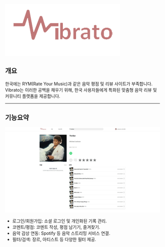 ![alt text](src/assets/Logo.png)

## 개요

한국에는 RYM(Rate Your Music)과 같은 음악 평점 및 리뷰 사이트가 부족합니다. Vibrato는 이러한 공백을 채우기 위해, 한국 사용자들에게 특화된 맞춤형 음악 리뷰 및 커뮤니티 플랫폼을 제공합니다.

---

## 기능요약

![alt text](src/assets/Capture1.png)

- 로그인/회원가입: 소셜 로그인 및 개인화된 기록 관리.
- 코멘트/평점: 코멘트 작성, 평점 남기기, 즐겨찾기.
- 음악 감상 연동: Spotify 등 음악 스트리밍 서비스 연결.
- 필터/검색: 장르, 아티스트 등 다양한 필터 제공.
